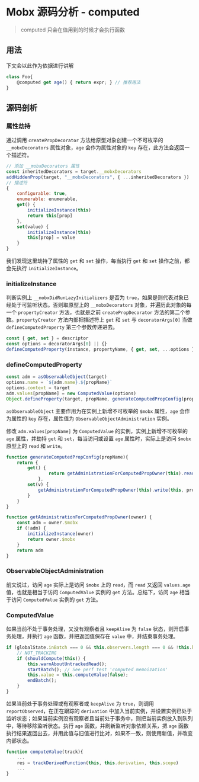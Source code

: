 # Mobx 源码分析 - computed

> computed 只会在值用到的时候才会执行函数

## 用法

下文会以此作为依据进行讲解

```js
class Foo{
    @computed get age() { return expr; } // 推荐用法
}
```

## 源码剖析

### 属性劫持

通过调用 `createPropDecorator` 方法给原型对象创建一个不可枚举的 `__mobxDecorators` 属性对象，`age` 会作为属性对象的 `key` 存在，此方法会返回一个描述符。

```js
// 添加 __mobxDecorators 属性
const inheritedDecorators = target.__mobxDecorators
addHiddenProp(target, "__mobxDecorators", { ...inheritedDecorators })
// 描述符
{
    configurable: true,
    enumerable: enumerable,
    get() {
        initializeInstance(this)
        return this[prop]
    },
    set(value) {
        initializeInstance(this)
        this[prop] = value
    }
}
```

我们发现这里劫持了属性的 `get` 和 `set` 操作，每当执行 `get` 和 `set` 操作之前，都会先执行 `initializeInstance`。

### initializeInstance

判断实例上 `__mobxDidRunLazyInitializers` 是否为 `true`，如果是则代表对象已经处于可监听状态。否则取原型上的 `__mobxDecorators` 对象，并遍历此对象的每一个 `propertyCreator` 方法，也就是之前 `createPropDecorator` 方法的第二个参数。`propertyCreator` 方法内部把描述符上 `get` 和 `set` 与 `decoratorArgs[0]` 当做 `defineComputedProperty` 第三个参数传递进去。

```js
const { get, set } = descriptor
const options = decoratorArgs[0] || {}
defineComputedProperty(instance, propertyName, { get, set, ...options })
```

### defineComputedProperty

```js
const adm = asObservableObject(target)
options.name = `${adm.name}.${propName}`
options.context = target
adm.values[propName] = new ComputedValue(options)
Object.defineProperty(target, propName, generateComputedPropConfig(propName))
```

`asObservableObject` 主要作用为在实例上新增不可枚举的 `$mobx` 属性，`age` 会作为属性的 `key` 存在，属性值为 `ObservableObjectAdministration` 实例。

修改 `adm.values[propName]` 为 `ComputedValue` 的实例，实例上新增不可枚举的 `age` 属性，并劫持 `get` 和 `set`，每当访问或设置 `age` 属性时，实际上是访问 `$mobx` 原型上的 `read` 和 `write`。

```js
function generateComputedPropConfig(propName){
    return {
        get() {
                return getAdministrationForComputedPropOwner(this).read(this, propName)
            },
        set(v) {
            getAdministrationForComputedPropOwner(this).write(this, propName, v)
        }
    }
}

function getAdministrationForComputedPropOwner(owner) {
    const adm = owner.$mobx
    if (!adm) {
        initializeInstance(owner)
        return owner.$mobx
    }
    return adm
}
```

### ObservableObjectAdministration

前文说过，访问 `age` 实际上是访问 `$mobx` 上的 `read`，而 `read` 又返回 `values.age` 值，也就是相当于访问 `ComputedValue` 实例的 `get` 方法。总结下，访问 `age` 相当于访问 `ComputedValue` 实例的 `get` 方法。

### ComputedValue

如果当前不处于事务处理，又没有观察者且 `keepAlive` 为 `false` 状态，则开启事务处理，并执行 `age` 函数，并把返回值保存在  `value` 中，并结束事务处理。

```js
if (globalState.inBatch === 0 && this.observers.length === 0 && !this.keepAlive) {
    // NOT_TRACKING
    if (shouldCompute(this)) {
        this.warnAboutUntrackedRead();
        startBatch(); // See perf test 'computed memoization'
        this.value = this.computeValue(false);
        endBatch();
    }
}
```

如果当前处于事务处理或有观察者或 `keepAlive` 为 `true`，则调用 `reportObserved`，在正在跟踪的 `derivation` 中加入当前实例，并设置实例已处于监听状态；如果当前实例没有观察者且当前处于事务中，则把当前实例放入到队列中，等待移除监听状态。执行 `age` 函数，并刷新监听对象依赖关系，把 `age` 函数执行结果返回出去，并用此值与旧值进行比对，如果不一致，则使用新值，并改变内部状态。

```js
function computeValue(track){
    ...
    res = trackDerivedFunction(this, this.derivation, this.scope)
    ...
}
```
